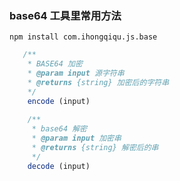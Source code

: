 ### base64 工具里常用方法

```
npm install com.ihongqiqu.js.base
```

```javascript
   /**
    * BASE64 加密
    * @param input 源字符串
    * @returns {string} 加密后的字符串
    */
    encode (input) 
    
    /**
     * base64 解密
     * @param input 加密串
     * @returns {string} 解密后的串
     */
    decode (input)
```